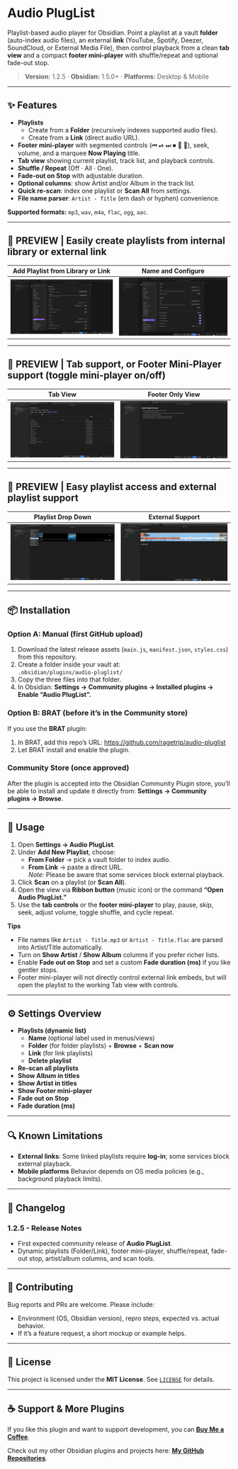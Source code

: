 # Audio PlugList

Playlist-based audio player for Obsidian. Point a playlist at a vault **folder** (auto-index audio files), an external **link** (YouTube, Spotify, Deezer, SoundCloud, or External Media File), then control playback from a clean **tab view** and a compact **footer mini-player** with shuffle/repeat and optional fade-out stop.

> **Version:** 1.2.5 · **Obsidian:** 1.5.0+ · **Platforms:** Desktop & Mobile

---

## ✨ Features

- **Playlists**
  - Create from a **Folder** (recursively indexes supported audio files).
  - Create from a **Link** (direct audio URL).
- **Footer mini-player** with segmented controls (⏮ ⏯ ⏭ ⏹ 🔀 🔁), seek, volume, and a marquee **Now Playing** title.
- **Tab view** showing current playlist, track list, and playback controls.
- **Shuffle / Repeat** (Off · All · One).
- **Fade-out on Stop** with adjustable duration.
- **Optional columns**: show Artist and/or Album in the track list.
- **Quick re-scan**: index one playlist or **Scan All** from settings.
- **File name parser**: `Artist - Title` (em dash or hyphen) convenience.

**Supported formats:** `mp3`, `wav`, `m4a`, `flac`, `ogg`, `aac`.

---

## 📸 PREVIEW | Easily create playlists from internal library or external link
| Add Playlist from Library or Link | Name and Configure |
| --- | --- |
| ![Settings](https://raw.githubusercontent.com/ragetrip/audio-pluglist/main/repo-assets/1.2.5/Audio-Pluglist-MenuCreated-sc(1.2.5).png) | ![Settings](https://raw.githubusercontent.com/ragetrip/audio-pluglist/main/repo-assets/1.2.5/Audio-Pluglist-MenuCreation-sc(1.2.5).png) |

---

## 📸 PREVIEW | Tab support, or Footer Mini-Player support (toggle mini-player on/off)
| Tab View | Footer Only View |
| --- | --- |
| ![Settings](https://raw.githubusercontent.com/ragetrip/audio-pluglist/main/repo-assets/1.2.5/Audio-Pluglist-TabMode-sc(1.2.5).png) | ![Settings](https://raw.githubusercontent.com/ragetrip/audio-pluglist/main/repo-assets/1.2.5/Audio-Pluglist-Footer-MiniPlayer-sc(1.2.5).png) |

---

## 📸 PREVIEW | Easy playlist access and external playlist support
| Playlist Drop Down | External Support |
| --- | --- |
| ![Settings](https://raw.githubusercontent.com/ragetrip/audio-pluglist/main/repo-assets/1.2.5/Audio-Pluglist-ExternalPlaylist-Selection-sc(1.2.5).png) | ![Settings](https://raw.githubusercontent.com/ragetrip/audio-pluglist/main/repo-assets/1.2.5/Audio-Pluglist-ExternalPlaylist-sc(1.2.5).png) |

---

## 📦 Installation

### Option A: Manual (first GitHub upload)
1. Download the latest release assets (`main.js`, `manifest.json`, `styles.css`) from this repository.
2. Create a folder inside your vault at:  
   `.obsidian/plugins/audio-pluglist/`
3. Copy the three files into that folder.
4. In Obsidian: **Settings → Community plugins → Installed plugins → Enable “Audio PlugList”.**

### Option B: BRAT (before it’s in the Community store)
If you use the **BRAT** plugin:
1. In BRAT, add this repo’s URL: https://github.com/ragetrip/audio-pluglist
2. Let BRAT install and enable the plugin.

### Community Store (once approved)
After the plugin is accepted into the Obsidian Community Plugin store, you’ll be able to install and update it directly from:
**Settings → Community plugins → Browse**.

---

## 🚀 Usage

1. Open **Settings → Audio PlugList**.
2. Under **Add New Playlist**, choose:
   - **From Folder** → pick a vault folder to index audio.
   - **From Link** → paste a direct URL.  
     *Note:* Please be aware that some services block external playback.
3. Click **Scan** on a playlist (or **Scan All**).
4. Open the view via **Ribbon button** (music icon) or the command **“Open Audio PlugList.”**
5. Use the **tab controls** or the **footer mini-player** to play, pause, skip, seek, adjust volume, toggle shuffle, and cycle repeat.

**Tips**  
- File names like `Artist - Title.mp3` or `Artist - Title.flac` are parsed into Artist/Title automatically.
- Turn on **Show Artist** / **Show Album** columns if you prefer richer lists.
- Enable **Fade out on Stop** and set a custom **Fade duration (ms)** if you like gentler stops.
- Footer mini-player will not directly control external link embeds, but will open the playlist to the working Tab view with controls.

---

## ⚙️ Settings Overview

- **Playlists (dynamic list)**
  - **Name** (optional label used in menus/views)
  - **Folder** (for folder playlists) + **Browse** + **Scan now**
  - **Link** (for link playlists)
  - **Delete playlist**
- **Re-scan all playlists**
- **Show Album in titles**
- **Show Artist in titles**
- **Show Footer mini-player**
- **Fade out on Stop**
- **Fade duration (ms)**

---

## 🔍 Known Limitations

- **External links**: Some linked playlists require **log-in**; some services block external playback.
- **Mobile platforms** Behavior depends on OS media policies (e.g., background playback limits).

---

## 📝 Changelog

### 1.2.5 - Release Notes
- First expected community release of **Audio PlugList**.
- Dynamic playlists (Folder/Link), footer mini-player, shuffle/repeat, fade-out stop, artist/album columns, and scan tools.

---

## 🤝 Contributing

Bug reports and PRs are welcome. Please include:
- Environment (OS, Obsidian version), repro steps, expected vs. actual behavior.
- If it’s a feature request, a short mockup or example helps.

---

## 📄 License

This project is licensed under the **MIT License**. See [`LICENSE`](./LICENSE) for details.


---

## ☕ Support & More Plugins

If you like this plugin and want to support development, you can [**Buy Me a Coffee**](https://buymeacoffee.com/ragetrip).  

Check out my other Obsidian plugins and projects here: [**My GitHub Repositories**](https://github.com/ragetrip?tab=repositories).
